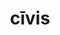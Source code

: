 ---
title: cīvis
meaning: citizen
ch: thirteen
pos: nounthird
genitive: cīvis
abbgender: m./f.
abbgender2: masc./fem.
gender: masculine/feminine
declension: third
f2: yes
f: yes
---